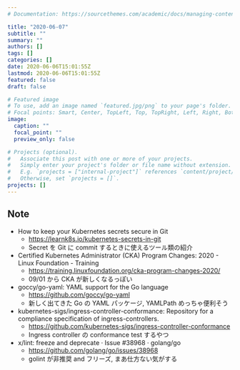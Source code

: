 ```yaml
---
# Documentation: https://sourcethemes.com/academic/docs/managing-content/

title: "2020-06-07"
subtitle: ""
summary: ""
authors: []
tags: []
categories: []
date: 2020-06-06T15:01:55Z
lastmod: 2020-06-06T15:01:55Z
featured: false
draft: false

# Featured image
# To use, add an image named `featured.jpg/png` to your page's folder.
# Focal points: Smart, Center, TopLeft, Top, TopRight, Left, Right, BottomLeft, Bottom, BottomRight.
image:
  caption: ""
  focal_point: ""
  preview_only: false

# Projects (optional).
#   Associate this post with one or more of your projects.
#   Simply enter your project's folder or file name without extension.
#   E.g. `projects = ["internal-project"]` references `content/project/deep-learning/index.md`.
#   Otherwise, set `projects = []`.
projects: []
---
```


## Note

* How to keep your Kubernetes secrets secure in Git
  * https://learnk8s.io/kubernetes-secrets-in-git
  * Secret を Git に commit するときに使えるツール類の紹介
* Certified Kubernetes Administrator (CKA) Program Changes: 2020 - Linux Foundation - Training
  * https://training.linuxfoundation.org/cka-program-changes-2020/
  * 09/01 から CKA が新しくなるっぽい
* goccy/go-yaml: YAML support for the Go language
  * https://github.com/goccy/go-yaml
  * 新しく出てきた Go の YAML パッケージ, YAMLPath めっちゃ便利そう
* kubernetes-sigs/ingress-controller-conformance: Repository for a compliance specification of ingress-controllers.
  * https://github.com/kubernetes-sigs/ingress-controller-conformance
  * Ingress controller の conformance test するやつ
* x/lint: freeze and deprecate · Issue #38968 · golang/go
  * https://github.com/golang/go/issues/38968
  * golint が非推奨 and フリーズ, まあ仕方ない気がする
